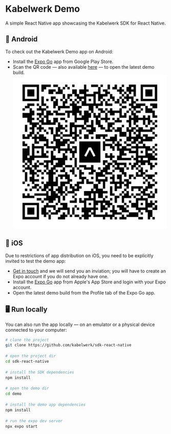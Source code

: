 # Kabelwerk Demo

A simple React Native app showcasing the Kabelwerk SDK for React Native.

## 🤖 Android

To check out the Kabelwerk Demo app on Android:

- Install the [Expo Go](https://play.google.com/store/apps/details?id=host.exp.exponent) app from Google Play Store.
- Scan the QR code — also available [here](https://expo.dev/%40kabelwerk/demo?serviceType=eas&distribution=expo-go&scheme=exp%2Bdemo&channel=preview&sdkVersion=48.0.0) — to open the latest demo build. ![Expo Go QR code](expo-go-qr-code.svg)

## 🍎 iOS

Due to restrictions of app distribution on iOS, you need to be explicitly invited to test the demo app:

- [Get in touch](mailto:hello@kabelwerk.io) and we will send you an inviation; you will have to create an Expo account if you do not already have one.
- Install the [Expo Go](https://apps.apple.com/app/apple-store/id982107779) app from Apple's App Store and login with your Expo account.
- Open the latest demo build from the Profile tab of the Expo Go app.

## 🖥️ Run locally

You can also run the app locally — on an emulator or a physical device connected to your computer:

```sh
# clone the project
git clone https://github.com/kabelwerk/sdk-react-native

# open the project dir
cd sdk-react-native

# install the SDK dependencies
npm install

# open the demo dir
cd demo

# install the demo app dependencies
npm install

# run the expo dev server
npx expo start
```

